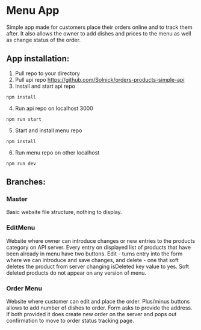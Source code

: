 # Menu App

Simple app made for customers place their orders online and to track them after. It also allows the owner to add dishes and prices to the menu as well as change status of the order.

## App installation:

1. Pull repo to your directory
2. Pull api repo https://github.com/Solnick/orders-products-simple-api
3. Install and start api repo

`npm install`

4. Run api repo on localhost 3000

`npm run start`

5. Start and install menu repo

`npm install`

6. Run menu repo on other localhost

`npm run dev`

## Branches:

### Master

Basic website file structure, nothing to display.

### EditMenu

Website where owner can introduce changes or new entries to the products category on API server. Every entry on displayed list of products that have been already in menu have two buttons. Edit - turns entry into the form where we can introduce and save changes, and delete - one that soft deletes the product from server changing isDeleted key value to yes. Soft deleted products do not appear on any version of menu.

### Order Menu
Website where customer can edit and place the order. Plus/minus buttons allows to add number of dishes to order. Form asks to provide the address. If both provided it does create new order on the server and pops out confirmation to move to order status tracking page.
